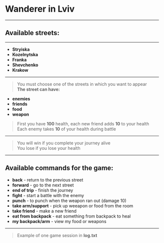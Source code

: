 # Wanderer in Lviv
---
## Available streets:
---
- **Stryiska**
- **Kozelnytska**
- **Franka**
- **Shevchenko**
- **Krakow**
---
> You must choose one of the streets in which you want to appear  
**The street can have:**
- **enemies**
- **friends**
- **food** 
- **weapon**
>First you have **100** health, each new friend adds **10** to your health  
>Each enemy takes **10** of your health during battle
---
>You will win if you complete your journey alive  
>You lose if you lose your health
---
## Available commands for the game:  
- **back** - return to the previous street
- **forward** - go to the next street
- **end of trip** - finish the journey
- **fight** - start a battle with the enemy
- **punch** - to punch when the weapon ran out (damage 10)
- **take arm/support** - pick up weeapon or food from the room
- **take friend** - make a new friend
- **eat from backpack** - eat something from backpack to heal
- **my backpack/arm** - view my food or weapons
---
> Example of one game session in **log.txt**

